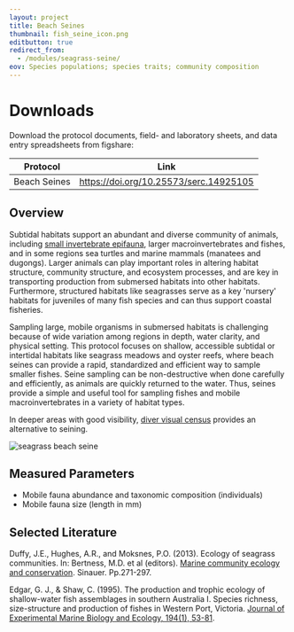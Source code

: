 ```yaml
---
layout: project
title: Beach Seines
thumbnail: fish_seine_icon.png
editbutton: true
redirect_from:
  - /modules/seagrass-seine/
eov: Species populations; species traits; community composition
---
```


# Downloads
Download the protocol documents, field- and laboratory sheets, and data entry spreadsheets from figshare:

| Protocol  | Link |
| ------------- | ------------- |
| Beach Seines  | https://doi.org/10.25573/serc.14925105 |

## Overview
Subtidal habitats support an abundant and diverse community of animals, including [small invertebrate epifauna](https://marinegeo.github.io/modules/seagrass-meshbags), larger macroinvertebrates and fishes, and in some regions sea turtles and marine mammals (manatees and dugongs). Larger animals can play important roles in altering habitat structure, community structure, and ecosystem processes, and are key in transporting production from submersed habitats into other habitats. Furthermore, structured habitats like seagrasses serve as a key 'nursery' habitats for juveniles of many fish species and can thus support coastal fisheries.

Sampling large, mobile organisms in submersed habitats is challenging because of wide variation among regions in depth, water clarity, and physical setting. This protocol focuses on shallow, accessible subtidal or intertidal habitats like seagrass meadows and oyster reefs, where beach seines can provide a rapid, standardized and efficient way to sample smaller fishes. Seine sampling can be non-destructive when done carefully and efficiently, as animals are quickly returned to the water. Thus, seines provide a simple and useful tool for sampling fishes and mobile macroinvertebrates in a variety of habitat types.

In deeper areas with good visibility, [diver visual census](visual-census) provides an alternative to seining.

![seagrass beach seine]({{site.baseurl}}/assets/modules/fish-seines/fish_seine_landing_page.jpg)

## Measured Parameters
  - Mobile fauna abundance and taxonomic composition (individuals)
  - Mobile fauna size (length in mm)

## Selected Literature

Duffy, J.E., Hughes, A.R., and Moksnes, P.O. (2013). Ecology of seagrass communities. In: Bertness, M.D. et al (editors). <a href="https://www.amazon.com/Marine-Community-Ecology-Conservation-Bertness/dp/1605352284">
Marine community ecology and conservation</a>. Sinauer. Pp.271-297.

Edgar, G. J., & Shaw, C. (1995). The production and trophic ecology of shallow-water fish assemblages in southern Australia I. Species richness, size-structure and production of fishes in Western Port, Victoria. [Journal of Experimental Marine Biology and Ecology, 194(1), 53-81](https://www.sciencedirect.com/science/article/pii/0022098195000836).
